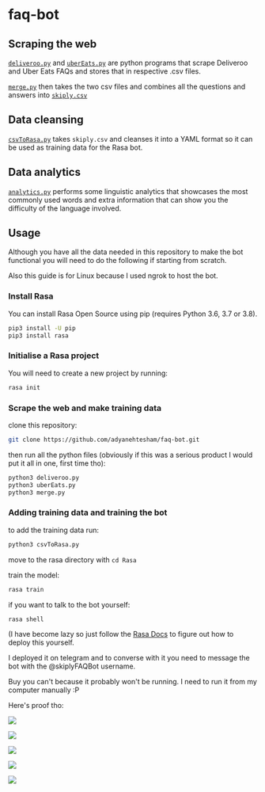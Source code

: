 # faq-bot

## Scraping the web

[<code>deliveroo.py</code>](https://github.com/adyanehtesham/faq-bot/blob/master/deliveroo.py) 
and [<code>uberEats.py</code>](https://github.com/adyanehtesham/faq-bot/blob/master/uberEats.py) 
are python programs that scrape Deliveroo and Uber Eats FAQs and stores that in respective .csv files.

[<code>merge.py</code>](https://github.com/adyanehtesham/faq-bot/blob/master/merge.py) 
then takes the two csv files and combines all the questions and answers into 
[<code>skiply.csv</code>](https://github.com/adyanehtesham/faq-bot/blob/master/skiply.csv)

## Data cleansing

[<code>csvToRasa.py</code>](https://github.com/adyanehtesham/faq-bot/blob/master/csvToRasa.py) takes <code>skiply.csv</code> 
and cleanses it into a YAML format so it can be used as training data for the Rasa bot.

## Data analytics

[<code>analytics.py</code>](https://github.com/adyanehtesham/faq-bot/blob/master/analytics.py) 
performs some linguistic analytics that showcases the most commonly used words and extra information that can show you the difficulty of the language involved.

## Usage

Although you have all the data needed in this repository to make the bot functional you will need to do the following if starting from scratch.

Also this guide is for Linux because I used ngrok to host the bot.

### Install Rasa

You can install Rasa Open Source using pip (requires Python 3.6, 3.7 or 3.8).

```bash
pip3 install -U pip
pip3 install rasa
```

### Initialise a Rasa project

You will need to create a new project by running:

```bash
rasa init
```

### Scrape the web and make training data

clone this repository:

```bash
git clone https://github.com/adyanehtesham/faq-bot.git
```

then run all the python files (obviously if this was a serious product I would put it all in one, first time tho):

```bash
python3 deliveroo.py
python3 uberEats.py
python3 merge.py
```

### Adding training data and training the bot

to add the training data run:

```bash
python3 csvToRasa.py
```

move to the rasa directory with <code>cd Rasa</code>

train the model:

```bash
rasa train
```

if you want to talk to the bot yourself:

```bash
rasa shell
```

(I have become lazy so just follow the [Rasa Docs](https://rasa.com/docs/) to figure out how to deploy this yourself.

I deployed it on telegram and to converse with it you need to message the bot with the @skiplyFAQBot username.

Buy you can't because it probably won't be running. I need to run it from my computer manually :P

Here's proof tho:

<img src="inAction/1.png"></img>

<img src="inAction/2.png"></img>

<img src="inAction/3.png"></img>

<img src="inAction/4.png"></img>

<img src="inAction/5.png"></img>
